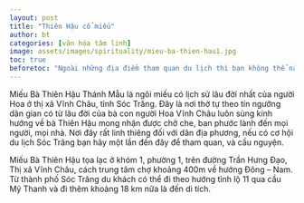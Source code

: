 ```yaml
---
layout: post
title: "Thiên Hậu cổ miếu"
author: bt
categories: [văn hóa tâm linh]
image: assets/images/spirituality/mieu-ba-thien-hau1.jpg
toc: true
beforetoc: "Ngoài những địa điểm tham quan du lịch thì bạn không thể nào bỏ qua các ngôi chùa, cổ miếu là nét văn hóa tâm linh đặc trưng của vùng đất Vĩnh Châu. Bạn sẽ được khám phá các kiến trúc tỉ mĩ, hiện đại, hoành tráng theo nhiều phong cách thiết kế khác nhau."
---
```


Miếu Bà Thiên Hậu Thánh Mẫu là ngôi miếu có lịch sử lâu đời nhất của người Hoa ở thị xã Vĩnh Châu, tỉnh Sóc Trăng. Đây là nơi thờ tự theo tín ngưỡng dân gian có từ lâu đời của bà con người Hoa Vĩnh Châu luôn sùng kính hướng về bà Thiên Hậu mong nhận được chở che, ban phước lành đến mọi người, mọi nhà. Nơi đây rất linh thiêng đối với dân địa phương, nếu có cơ hội du lịch Sóc Trăng bạn hãy một lần đến đây để tham quan, và cầu nguyện.

Miếu Bà Thiên Hậu tọa lạc ở khóm 1, phường 1, trên đường Trần Hưng Đạo, Thị xã Vĩnh Châu, cách trung tâm chợ khoảng 400m về hướng Đông – Nam. Từ thành phố Sóc Trăng du khách có thể đi theo hướng tỉnh lộ 11 qua cầu Mỹ Thanh và đi thêm khoảng 18 km nữa là đến di tích.
